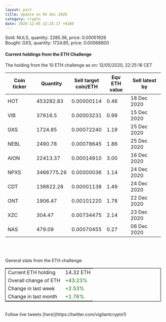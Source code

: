 ```yaml
---
layout: post
title: Update on 05 Dec 2020
category: crypto
date: 2020-12-05 22:25:17 +0100
---
```

<!-- Global site tag (gtag.js) - Google Analytics -->
<script async src="https://www.googletagmanager.com/gtag/js?id=UA-103831149-5"></script>
<script>
  window.dataLayer = window.dataLayer || [];
  function gtag(){dataLayer.push(arguments);}
  gtag('js', new Date());

  gtag('config', 'UA-103831149-5');
</script>
Sold: NULS, quantity:      2285.36, price:   0.00051926<br>Bought: GXS, quantity:      1724.85, price:   0.00068800<br>

#### Current holdings from the ETH Challenge

The holding from the 10 ETH challenge as on: 12/05/2020, 22:25:16 CET

|Coin ticker|Quantity|Sell target<br>coin/ETH|Eqv ETH<br>value|Sell latest by|
|-----------|--------|-----------|-----------|--------------|
HOT|453282.83|  0.00000114|0.46|18 Dec 2020|
VIB|37616.5|  0.00003231|0.99|15 Dec 2020|
GXS|1724.85|  0.00072240|1.19|25 Dec 2020|
NEBL|2490.78|  0.00078645|1.86|25 Dec 2020|
AION|22413.37|  0.00014910|3.00|16 Dec 2020|
NPXS|3466775.29|  0.00000036|1.14|24 Dec 2020|
CDT|136622.28|  0.00001138|1.49|24 Dec 2020|
ONT|1906.47|  0.00101220|1.78|22 Dec 2020|
XZC|304.47|  0.00734475|2.14|23 Dec 2020|
NAS|479.09|  0.00070455|0.27|06 Dec 2020|

<br>
<br>
<br>
General stats from the ETH challenge:

<table style="border:1px solid black;margin-left:auto;margin-right:auto;">
	<tbody>
	<tr>
		<td>Current ETH holding</td>
		<td>     14.32 ETH</td>
	</tr>
	<tr>
		<td>Overall change of ETH</td>
		<td><font color="green">+43.23%</font></td>
	</tr>
	<tr>
		<td>Change in last week</td>
		<td><font color="green">+2.53%</font></td>
	</tr>
	<tr>
		<td>Change in last month</td>
		<td><font color="green">+1.76%</font></td>
	</tr>
	</tbody>
</table>

<br>
Follow live tweets [here](https://twitter.com/vigilantcrypto1)
<br>
<br>